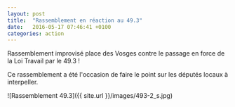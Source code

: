 ```yaml
---
layout: post
title:  "Rassemblement en réaction au 49.3"
date:   2016-05-17 07:46:41 +0100
categories: action
---
```


Rassemblement improvisé place des Vosges contre le passage en force de la Loi Travail par le 49.3 !
<!--more-->

Ce rassemblement a été l'occasion de faire le point sur les députés locaux à interpeller.

![Rassemblement 49.3]({{ site.url }}/images/493-2_s.jpg)


